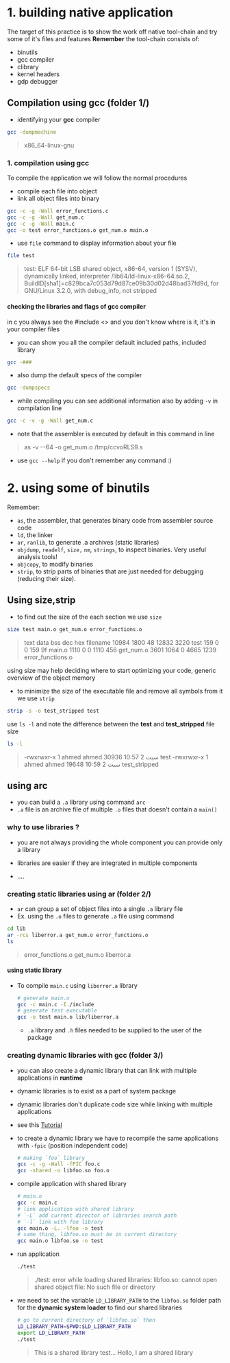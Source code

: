 # 1. building native application 

The target of this practice is to show the work off native tool-chain and try some of it's files and features
**Remember** the tool-chain consists of:

- binutils
- gcc compiler
- clibrary
- kernel headers
- gdp debugger

## Compilation using gcc (folder 1/)

- identifying your **gcc** compiler

```sh
gcc -dumpmachine
```
>  x86_64-linux-gnu



### 1. compilation using gcc 

To compile the application we will follow the normal procedures
- compile each file into object
- link all object files into binary 

```sh
gcc -c -g -Wall error_functions.c 
gcc -c -g -Wall get_num.c 
gcc -c -g -Wall main.c 
gcc -o test error_functions.o get_num.o main.o
```

- use `file` command to display information about your file 

```sh
file test
```

> test: ELF 64-bit LSB shared object, x86-64, version 1 (SYSV), dynamically linked, interpreter /lib64/ld-linux-x86-64.so.2, BuildID[sha1]=c829bca7c053d79d87ce09b30d02d48bad37fd9d, for GNU/Linux 3.2.0, with debug_info, not stripped



#### checking the libraries and flags of gcc compiler

in c you always see the #include <> and you don't know where is it, it's in your compiler files

- you can  show you all the compiler default included paths, included library

```sh 
gcc -### 
```



- also dump the default specs of the compiler

```sh
gcc -dumpspecs
```



- while compiling you can see additional information also by adding `-v` in compilation line

```sh
gcc -c -v -g -Wall get_num.c
```

- note that the assembler is executed by default in this command in line

> as -v --64 -o get_num.o /tmp/ccvoRLS9.s



- use `gcc --help` if you don't remember any command :)



# 2. using some of binutils

Remember: 

- `as`, the assembler, that generates binary code from assembler source code
- `ld`, the linker
- `ar`, `ranlib`, to generate .a archives (static libraries)
- `objdump`, `readelf`, `size,` `nm`, `strings`, to inspect binaries. Very useful analysis tools!
- `objcopy`, to modify binaries
- `strip`, to strip parts of binaries that are just needed for debugging (reducing their
  size).

## Using size,**strip**

- to find out the size of the each section we use `size`

```sh
size test main.o get_num.o error_functions.o
```

>    text    data     bss     dec     hex filename
>   10984    1800      48   12832    3220 test
>     159       0       0     159      9f main.o
>    1110       0       0    1110     456 get_num.o
>    3601    1064       0    4665    1239 error_functions.o

using size may help deciding where to start optimizing your code, generic overview of the object memory



- to minimize the size of the executable file and remove all symbols from it we use `strip`

```sh
strip -s -o test_stripped test
```

use `ls -l` and note the difference between the **test** and **test_stripped** file size

```sh 
ls -l 
```

> -rwxrwxr-x 1 ahmed ahmed 30936 سبت  2 10:57 test
> -rwxrwxr-x 1 ahmed ahmed 19648 سبت  2 10:59 test_stripped 



## using arc

- you can build a `.a` library using command `arc` 
- `.a` file is an archive file of multiple `.o` files that doesn't contain a `main()` 

### why to use libraries ? 

- you are not always providing the whole component you can provide only a library
- libraries are easier if they are integrated in multiple components 

- .... 

### creating static libraries using ar  (folder 2/)

- `ar` can group a set of object files into a single `.a` library file  
- Ex. using the `.o` files to generate `.a` file using command

```sh
cd lib
ar -rcs liberror.a get_num.o error_functions.o
ls
```

> error_functions.o  get_num.o  liberror.a

#### using static library 

- To compile `main.c` using `liberror.a` library

  ```sh
  # generate main.o
  gcc -c main.c -I./include 
  # generate test executable
  gcc -o test main.o lib/liberror.a 
  ```

  -  `.a` library and `.h` files needed to be supplied to the user of the package 

### creating dynamic libraries with gcc  (folder 3/)

- you can also create a dynamic library that can link with multiple applications in **runtime** 
- dynamic libraries is to exist as a part of system package 
- dynamic libraries don't duplicate code size while linking with multiple applications
- see this [Tutorial](https://docencia.ac.upc.edu/FIB/USO/Bibliografia/unix-c-libraries.html)

- to create a dynamic library we have to recompile the same applications with `-fpic` (position independent code)

  ```sh 
  # making `foo` library 
  gcc -c -g -Wall -fPIC foo.c  
  gcc -shared -o libfoo.so foo.o
  ```

- compile application with shared library 

  ```sh
  # main.o
  gcc -c main.c
  # link application with shared library 
  # `-L` add current director of libraries search path
  # `-l` link with foo library
  gcc main.o -L. -lfoo -o test
  # same thing, libfoo.so must be in current directory
  gcc main.o libfoo.so -o test
  ```

- run application 

  ```sh 
  ./test
  ```

  > ./test: error while loading shared libraries: libfoo.so: cannot open shared object file: No such file or directory

- we need to set the variable `LD_LIBRARY_PATH` to the `libfoo.so` folder path for the **dynamic system loader** to find our shared libraries

  ```sh
  # go to current directory of `libfoo.so` then
  LD_LIBRARY_PATH=$PWD:$LD_LIBRARY_PATH
  export LD_LIBRARY_PATH
  ./test
  ```

  > This is a shared library test...
  > Hello, I am a shared library

  